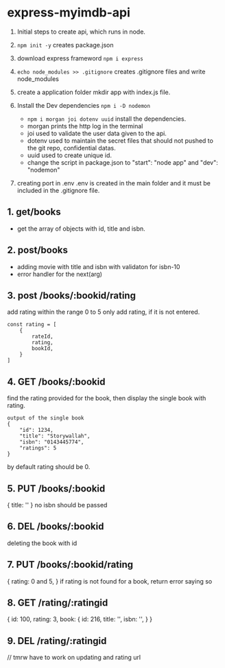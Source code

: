 # express-myimdb-api

1.  Initial steps to create api, which runs in node.

2.  `npm init -y` creates package.json

3.  download express frameword `npm i express`

4.  `echo node_modules >> .gitignore` creates .gitignore files and write node_modules

5.  create a application folder mkdir app with index.js file.

6.  Install the Dev dependencies `npm i -D nodemon`

    - `npm i morgan joi dotenv uuid` install the dependencies.
    - morgan prints the http log in the terminal
    - joi used to validate the user data given to the api.
    - dotenv used to maintain the secret files that should not pushed to the git repo, confidential datas.
    - uuid used to create unique id.
    - change the script in package.json to "start": "node app" and "dev": "nodemon"

7.  creating port in .env
    .env is created in the main folder and it must be included in the .gitignore file.

## 1. get/books

- get the array of objects with id, title and isbn.

## 2. post/books

- adding movie with title and isbn with validaton for isbn-10
- error handler for the next(arg)

## 3. post /books/:bookid/rating

add rating within the range 0 to 5
only add rating, if it is not entered.
```
const rating = [
    {
        rateId,
        rating,
        bookId,
    }
]
```

## 4. GET /books/:bookid

find the rating provided for the book, then display the single book with rating.

```
output of the single book
{
    "id": 1234,
    "title": "Storywallah",
    "isbn": "0143445774",
    "ratings": 5
}
```

by default rating should be 0.

## 5. PUT /books/:bookid
{
    title: ''
}
no isbn should be passed

## 6. DEL /books/:bookid
deleting the book with id

## 7. PUT /books/:bookid/rating
{
    rating: 0 and 5,
}
if rating is not found for a book, return error saying so

## 8. GET /rating/:ratingid
{
    id: 100,
    rating: 3,
    book: {
        id: 216,
        title: '',
        isbn: '',
    }
}
## 9. DEL /rating/:ratingid

// tmrw have to work on updating and rating url